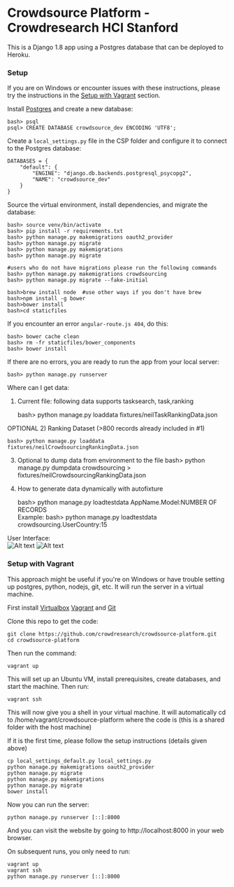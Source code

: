 # Crowdsource Platform - Crowdresearch HCI Stanford

This is a Django 1.8 app using a Postgres database that can be deployed to Heroku.

### Setup

If you are on Windows or encounter issues with these instructions, please try the instructions in the [Setup with Vagrant](#setup-with-vagrant) section.

Install [Postgres](http://postgresapp.com/) and create a new database:

    bash> psql
    psql> CREATE DATABASE crowdsource_dev ENCODING 'UTF8';

Create a `local_settings.py` file in the CSP folder and configure it to connect to the Postgres database:

    DATABASES = {
        "default": {
            "ENGINE": "django.db.backends.postgresql_psycopg2",
            "NAME": "crowdsource_dev"
        }
    }
Source the virtual environment, install dependencies, and migrate the database:

    bash> source venv/bin/activate
    bash> pip install -r requirements.txt
    bash> python manage.py makemigrations oauth2_provider
    bash> python manage.py migrate
    bash> python manage.py makemigrations
    bash> python manage.py migrate

    #users who do not have migrations please run the following commands
    bash> python manage.py makemigrations crowdsourcing
    bash> python manage.py migrate --fake-initial

    bash>brew install node  #use other ways if you don't have brew
    bash>npm install -g bower
    bash>bower install
    bash>cd staticfiles


If you encounter an error `angular-route.js 404`, do this:

    bash> bower cache clean
    bash> rm -fr staticfiles/bower_components
    bash> bower install
    
If there are no errors, you are ready to run the app from your local server:

    bash> python manage.py runserver
    
Where can I get data: 
1) Current file: following data supports tasksearch, task,ranking  
    
    bash> python manage.py loaddata fixtures/neilTaskRankingData.json

OPTIONAL
2) Ranking Dataset  (>800 records already included in #1)

    bash> python manage.py loaddata fixtures/neilCrowdsourcingRankingData.json
 
3) Optional to dump data from environment to the file
   bash> python manage.py dumpdata crowdsourcing > fixtures/neilCrowdsourcingRankingData.json
    
4) How to generate data dynamically with autofixture 

    bash> python manage.py loadtestdata AppName.Model:NUMBER OF RECORDS  
    Example: bash> python manage.py loadtestdata crowdsourcing.UserCountry:15
   
User Interface:  
![Alt text](http://crowdresearch.stanford.edu/w/img_auth.php/9/9d/NeilGLanding.png "Landing")
![Alt text](http://crowdresearch.stanford.edu/w/img_auth.php/0/0f/NeilReg.png "Registration") 

### Setup with Vagrant

This approach might be useful if you're on Windows or have trouble setting up postgres, python, nodejs, git, etc. It will run the server in a virtual machine.

First install [Virtualbox](https://www.virtualbox.org/) [Vagrant](https://www.vagrantup.com/) and [Git](http://git-scm.com/downloads)

Clone this repo to get the code:

    git clone https://github.com/crowdresearch/crowdsource-platform.git
    cd crowdsource-platform

Then run the command:

    vagrant up

This will set up an Ubuntu VM, install prerequisites, create databases, and start the machine. Then run:

    vagrant ssh

This will now give you a shell in your virtual machine.  It will automatically cd to /home/vagrant/crowdsource-platform where the code is (this is a shared folder with the host machine)

If it is the first time, please follow the setup instructions (details given above)

    cp local_settings_default.py local_settings.py
    python manage.py makemigrations oauth2_provider
    python manage.py migrate
    python manage.py makemigrations
    python manage.py migrate
    bower install

Now you can run the server:

    python manage.py runserver [::]:8000

And you can visit the website by going to http://localhost:8000 in your web browser.

On subsequent runs, you only need to run:

    vagrant up
    vagrant ssh
    python manage.py runserver [::]:8000
